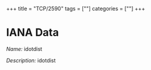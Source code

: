 +++
title = "TCP/2590"
tags = [""]
categories = [""]
+++

# IANA Data

_Name:_ idotdist

_Description:_ idotdist

